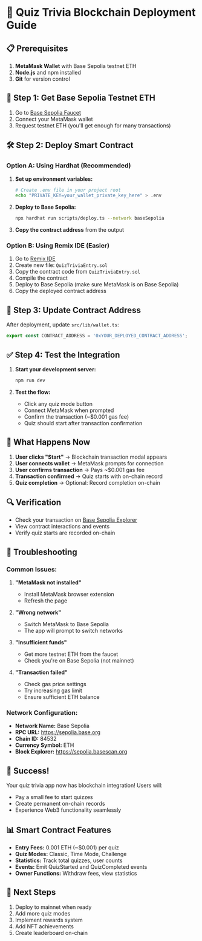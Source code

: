 # 🚀 Quiz Trivia Blockchain Deployment Guide

## 📋 Prerequisites

1. **MetaMask Wallet** with Base Sepolia testnet ETH
2. **Node.js** and npm installed
3. **Git** for version control

## 🔧 Step 1: Get Base Sepolia Testnet ETH

1. Go to [Base Sepolia Faucet](https://www.coinbase.com/faucets/base-ethereum-goerli-faucet)
2. Connect your MetaMask wallet
3. Request testnet ETH (you'll get enough for many transactions)

## 🛠️ Step 2: Deploy Smart Contract

### Option A: Using Hardhat (Recommended)

1. **Set up environment variables:**
   ```bash
   # Create .env file in your project root
   echo "PRIVATE_KEY=your_wallet_private_key_here" > .env
   ```

2. **Deploy to Base Sepolia:**
   ```bash
   npx hardhat run scripts/deploy.ts --network baseSepolia
   ```

3. **Copy the contract address** from the output

### Option B: Using Remix IDE (Easier)

1. Go to [Remix IDE](https://remix.ethereum.org)
2. Create new file: `QuizTriviaEntry.sol`
3. Copy the contract code from `QuizTriviaEntry.sol`
4. Compile the contract
5. Deploy to Base Sepolia (make sure MetaMask is on Base Sepolia)
6. Copy the deployed contract address

## 🔗 Step 3: Update Contract Address

After deployment, update `src/lib/wallet.ts`:

```typescript
export const CONTRACT_ADDRESS = '0xYOUR_DEPLOYED_CONTRACT_ADDRESS';
```

## ✅ Step 4: Test the Integration

1. **Start your development server:**
   ```bash
   npm run dev
   ```

2. **Test the flow:**
   - Click any quiz mode button
   - Connect MetaMask when prompted
   - Confirm the transaction (~$0.001 gas fee)
   - Quiz should start after transaction confirmation

## 🎯 What Happens Now

1. **User clicks "Start"** → Blockchain transaction modal appears
2. **User connects wallet** → MetaMask prompts for connection
3. **User confirms transaction** → Pays ~$0.001 gas fee
4. **Transaction confirmed** → Quiz starts with on-chain record
5. **Quiz completion** → Optional: Record completion on-chain

## 🔍 Verification

- Check your transaction on [Base Sepolia Explorer](https://sepolia.basescan.org)
- View contract interactions and events
- Verify quiz starts are recorded on-chain

## 🚨 Troubleshooting

### Common Issues:

1. **"MetaMask not installed"**
   - Install MetaMask browser extension
   - Refresh the page

2. **"Wrong network"**
   - Switch MetaMask to Base Sepolia
   - The app will prompt to switch networks

3. **"Insufficient funds"**
   - Get more testnet ETH from the faucet
   - Check you're on Base Sepolia (not mainnet)

4. **"Transaction failed"**
   - Check gas price settings
   - Try increasing gas limit
   - Ensure sufficient ETH balance

### Network Configuration:

- **Network Name:** Base Sepolia
- **RPC URL:** https://sepolia.base.org
- **Chain ID:** 84532
- **Currency Symbol:** ETH
- **Block Explorer:** https://sepolia.basescan.org

## 🎉 Success!

Your quiz trivia app now has blockchain integration! Users will:
- Pay a small fee to start quizzes
- Create permanent on-chain records
- Experience Web3 functionality seamlessly

## 📊 Smart Contract Features

- **Entry Fees:** 0.001 ETH (~$0.001) per quiz
- **Quiz Modes:** Classic, Time Mode, Challenge
- **Statistics:** Track total quizzes, user counts
- **Events:** Emit QuizStarted and QuizCompleted events
- **Owner Functions:** Withdraw fees, view statistics

## 🔄 Next Steps

1. Deploy to mainnet when ready
2. Add more quiz modes
3. Implement rewards system
4. Add NFT achievements
5. Create leaderboard on-chain

